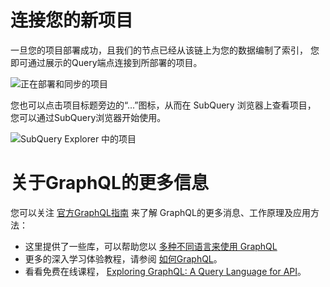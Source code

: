 # 连接您的新项目

一旦您的项目部署成功，且我们的节点已经从该链上为您的数据编制了索引， 您即可通过展示的Query端点连接到所部署的项目。

![正在部署和同步的项目](/assets/img/projects-deploy-sync.png)

您也可以点击项目标题旁边的“...”图标，从而在 SubQuery 浏览器上查看项目， 您可以通过SubQuery浏览器开始使用。

![SubQuery Explorer 中的项目](/assets/img/projects-explorer.png)

# 关于GraphQL的更多信息

您可以关注 [官方GraphQL指南](https://graphql.org/learn/) 来了解 GraphQL的更多消息、工作原理及应用方法：
- 这里提供了一些库，可以帮助您以 [多种不同语言来使用 GraphQL](https://graphql.org/code/)
- 更多的深入学习体验教程，请参阅 [如何GraphQL](https://www.howtographql.com/)。
- 看看免费在线课程， [Exploring GraphQL: A Query Language for API](https://www.edx.org/course/exploring-graphql-a-query-language-for-apis)。